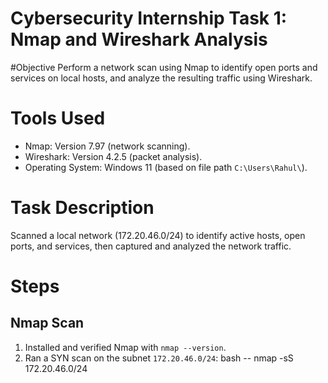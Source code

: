 # Cybersecurity Internship Task 1: Nmap and Wireshark Analysis

#Objective
Perform a network scan using Nmap to identify open ports and services on local hosts, and analyze the resulting traffic using Wireshark.

# Tools Used
- Nmap: Version 7.97 (network scanning).
- Wireshark: Version 4.2.5 (packet analysis).
- Operating System: Windows 11 (based on file path `C:\Users\Rahul\`).

# Task Description
Scanned a local network (172.20.46.0/24) to identify active hosts, open ports, and services, then captured and analyzed the network traffic.

# Steps
## Nmap Scan
1. Installed and verified Nmap with `nmap --version`.
2. Ran a SYN scan on the subnet `172.20.46.0/24`:
    bash -- nmap -sS 172.20.46.0/24
